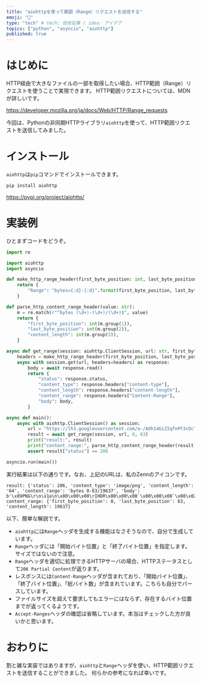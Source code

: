 ```yaml
---
title: "aiohttpを使って範囲（Range）リクエストを送信する"
emoji: "📏"
type: "tech" # tech: 技術記事 / idea: アイデア
topics: ["python", "asyncio", "aiohttp"]
published: true
---
```


# はじめに

HTTP経由で大きなファイルの一部を取得したい場合、HTTP範囲（Range）リクエストを使うことで実現できます。
HTTP範囲リクエストについては、MDNが詳しいです。

https://developer.mozilla.org/ja/docs/Web/HTTP/Range_requests

今回は、Pythonの非同期HTTPライブラリ`aiohttp`を使って、HTTP範囲リクエストを送信してみました。

# インストール

`aiohttp`は`pip`コマンドでインストールできます。

```sh
pip install aiohttp
```

https://pypi.org/project/aiohttp/

# 実装例

ひとまずコードをどうぞ。

```py
import re

import aiohttp
import asyncio

def make_http_range_header(first_byte_position: int, last_byte_position: int):
    return {
        "Range": "bytes={:d}-{:d}".format(first_byte_position, last_byte_position),
    }

def parse_http_content_range_header(value: str):
    m = re.match(r"^bytes (\d+)-(\d+)/(\d+)$", value)
    return {
        "first_byte_position": int(m.group(1)),
        "last_byte_position": int(m.group(2)),
        "content_length": int(m.group(3)),
    }

async def get_range(session: aiohttp.ClientSession, url: str, first_byte_position: int, last_byte_position: int):
    headers = make_http_range_header(first_byte_position, last_byte_position)
    async with session.get(url, headers=headers) as response:
        body = await response.read()
        return {
            "status": response.status,
            "content_type": response.headers["content-type"],
            "content_length": response.headers["content-length"],
            "content_range": response.headers["Content-Range"],
            "body": body,
        }

async def main():
    async with aiohttp.ClientSession() as session:
        url = "https://lh3.googleusercontent.com/a-/AOh14GiZIqfnPF3cOcl6Q7kUGYKq82YRwUhpPdkYQQdf=s96-c"
        result = await get_range(session, url, 0, 63)
        print("result:", result)
        print("content_range:", parse_http_content_range_header(result["content_range"]))
        assert result["status"] == 206

asyncio.run(main())
```

実行結果は以下の通りです。なお、上記のURLは、私のZennのアイコンです。

```
result: {'status': 206, 'content_type': 'image/png', 'content_length': '64', 'content_range': 'bytes 0-63/19637', 'body': b'\x89PNG\r\n\x1a\n\x00\x00\x00\rIHDR\x00\x00\x00`\x00\x00\x00`\x08\x02\x00\x00\x00m\xfa\xe0o\x00\x00\x00\x03sBIT\x08\x08\x08\xdb\xe1O\xe0\x00\x00\x00\x06bKGD\x00\xff\x00\xff\x00\xff\xa0\xbd'}
content_range: {'first_byte_position': 0, 'last_byte_position': 63, 'content_length': 19637}
```

以下、簡単な解説です。

* `aiohttp`には`Range`ヘッダを生成する機能はなさそうなので、自分で生成しています。
* `Range`ヘッダには「開始バイト位置」と「終了バイト位置」を指定します。サイズではないので注意。
* `Range`ヘッダを適切に処理できるHTTPサーバの場合、HTTPステータスとして`206 Partial Content`が返ります。
* レスポンスには`Content-Range`ヘッダが含まれており、「開始バイト位置」、「終了バイト位置」、「総バイト数」が含まれています。こちらも自分でパースしています。
* ファイルサイズを超えて要求してもエラーにはならず、存在するバイト位置までが返ってくるようです。
* `Accept-Ranges`ヘッダの確認は省略しています。本当はチェックした方が良いかと思います。

# おわりに

割と雑な実装ではありますが、`aiohttp`と`Range`ヘッダを使い、HTTP範囲リクエストを送信することができました。
何らかの参考になれば幸いです。
